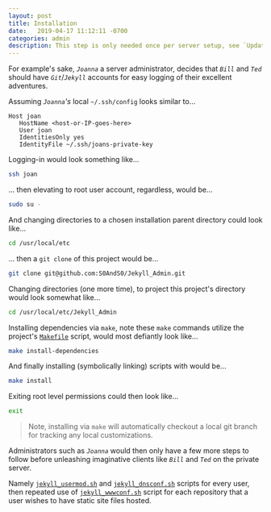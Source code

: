```yaml
---
layout: post
title: Installation
date:   2019-04-17 11:12:11 -0700
categories: admin
description: This step is only needed once per server setup, see `Update` for updating pre-existing installs of this project
---
```



For example's sake, _`Joanna`_ a server administrator, decides that _`Bill`_ and _`Ted`_ should have _`Git`_/_`Jekyll`_ accounts for easy logging of their excellent adventures.


Assuming _`Joanna`'s_ local `~/.ssh/config` looks similar to...


```
Host joan
   HostName <host-or-IP-goes-here>
   User joan
   IdentitiesOnly yes
   IdentityFile ~/.ssh/joans-private-key
```


Logging-in would look something like...


```bash
ssh joan
```

... then elevating to root user account, regardless, would be...


```bash
sudo su -
```


And changing directories to a chosen installation parent directory could look like...


```bash
cd /usr/local/etc
```


... then a `git clone` of this project would be...


```bash
git clone git@github.com:S0AndS0/Jekyll_Admin.git
```


Changing directories (one more time), to project this project's directory would look somewhat like...


```bash
cd /usr/local/etc/Jekyll_Admin
```


Installing dependencies via `make`, note these `make` commands utilize the project's [`Makefile`][makefile_source] script, would most defiantly look like...


```bash
make install-dependencies
```


And finally installing (symbolically linking) scripts with would be...


```bash
make install
```


Exiting root level permissions could then look like...


```bash
exit
```


> Note, installing via `make` will automatically checkout a local git branch for tracking any local customizations.


Administrators such as _`Joanna`_ would then only have a few more steps to follow before unleashing imaginative clients like _`Bill`_ and _`Ted`_ on the private server.


Namely [`jekyll_usermod.sh`][post_jekyll_usermod] and [`jekyll_dnsconf.sh`][post_jekyll_dnsconf] scripts for every user, then repeated use of [`jekyll_wwwconf.sh`][post_jekyll_wwwconf] script for each repository that a user wishes to have static site files hosted.


[post_jekyll_dnsconf]: /Jekyll_Admin/administration/jekyll_dnsconf.html
[post_jekyll_usermod]: /Jekyll_Admin/administration/jekyll_usermod.html
[post_jekyll_wwwconf]: /Jekyll_Admin/administration/jekyll_wwwconf.html

[makefile_source]: https://github.com/S0AndS0/Jekyll_Admin/blob/master/Makefile
